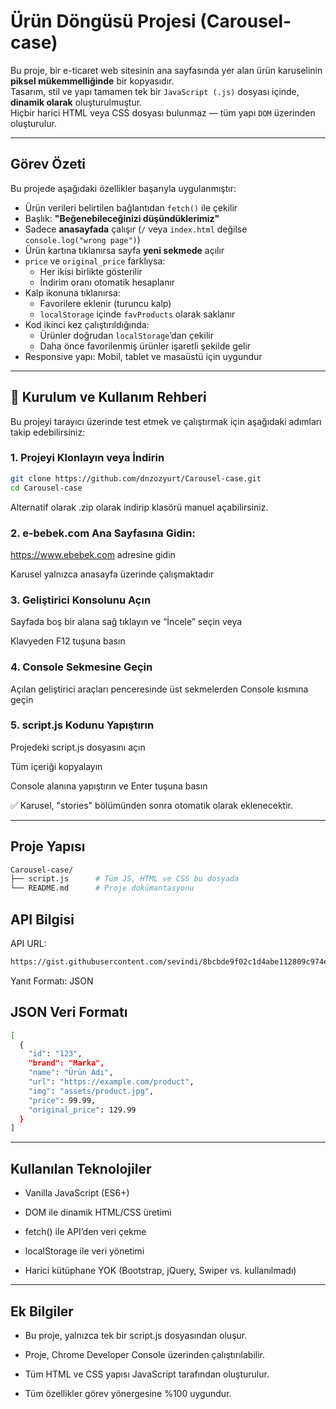 # Ürün Döngüsü Projesi (Carousel-case)

Bu proje, bir e-ticaret web sitesinin ana sayfasında yer alan ürün karuselinin **piksel mükemmelliğinde** bir kopyasıdır.  
Tasarım, stil ve yapı tamamen tek bir `JavaScript (.js)` dosyası içinde, **dinamik olarak** oluşturulmuştur.  
Hiçbir harici HTML veya CSS dosyası bulunmaz — tüm yapı `DOM` üzerinden oluşturulur.

---

## Görev Özeti

Bu projede aşağıdaki özellikler başarıyla uygulanmıştır:

- Ürün verileri belirtilen bağlantıdan `fetch()` ile çekilir
- Başlık: **"Beğenebileceğinizi düşündüklerimiz"**
- Sadece **anasayfada** çalışır (`/` veya `index.html` değilse `console.log("wrong page")`)
- Ürün kartına tıklanırsa sayfa **yeni sekmede** açılır
- `price` ve `original_price` farklıysa:
  - Her ikisi birlikte gösterilir
  - İndirim oranı otomatik hesaplanır
- Kalp ikonuna tıklanırsa:
  - Favorilere eklenir (turuncu kalp)
  - `localStorage` içinde `favProducts` olarak saklanır
- Kod ikinci kez çalıştırıldığında:
  - Ürünler doğrudan `localStorage`’dan çekilir
  - Daha önce favorilenmiş ürünler işaretli şekilde gelir
- Responsive yapı: Mobil, tablet ve masaüstü için uygundur

---

## 🚀 Kurulum ve Kullanım Rehberi

Bu projeyi tarayıcı üzerinde test etmek ve çalıştırmak için aşağıdaki adımları takip edebilirsiniz:

### 1. Projeyi Klonlayın veya İndirin

```bash
git clone https://github.com/dnzozyurt/Carousel-case.git
cd Carousel-case
```
Alternatif olarak .zip olarak indirip klasörü manuel açabilirsiniz.

### 2. e-bebek.com Ana Sayfasına Gidin:

https://www.ebebek.com adresine gidin

Karusel yalnızca anasayfa üzerinde çalışmaktadır

### 3. Geliştirici Konsolunu Açın
Sayfada boş bir alana sağ tıklayın ve “İncele” seçin
veya

Klavyeden F12 tuşuna basın

### 4. Console Sekmesine Geçin
Açılan geliştirici araçları penceresinde üst sekmelerden Console kısmına geçin

### 5. script.js Kodunu Yapıştırın
Projedeki script.js dosyasını açın

Tüm içeriği kopyalayın

Console alanına yapıştırın ve Enter tuşuna basın

✅ Karusel, "stories" bölümünden sonra otomatik olarak eklenecektir.

---

## Proje Yapısı

```bash
Carousel-case/
├── script.js      # Tüm JS, HTML ve CSS bu dosyada
└── README.md      # Proje dokümantasyonu
```
## API Bilgisi
API URL:
```bash
https://gist.githubusercontent.com/sevindi/8bcbde9f02c1d4abe112809c974e1f49/raw/9bf93b58df623a9b16f1db721cd0a7a539296cf0/products.json
```
Yanıt Formatı: JSON

## JSON Veri Formatı
```bash
[
  {
    "id": "123",
    "brand": "Marka",
    "name": "Ürün Adı",
    "url": "https://example.com/product",
    "img": "assets/product.jpg",
    "price": 99.99,
    "original_price": 129.99
  }
]
```

---

## Kullanılan Teknolojiler
- Vanilla JavaScript (ES6+)

- DOM ile dinamik HTML/CSS üretimi

- fetch() ile API’den veri çekme

- localStorage ile veri yönetimi

- Harici kütüphane YOK (Bootstrap, jQuery, Swiper vs. kullanılmadı)

---

## Ek Bilgiler
- Bu proje, yalnızca tek bir script.js dosyasından oluşur.

- Proje, Chrome Developer Console üzerinden çalıştırılabilir.

- Tüm HTML ve CSS yapısı JavaScript tarafından oluşturulur.

- Tüm özellikler görev yönergesine %100 uygundur.


